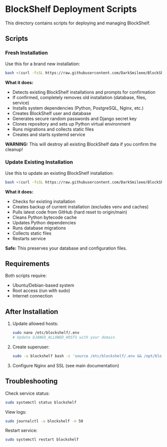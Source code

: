 # BlockShelf Deployment Scripts

This directory contains scripts for deploying and managing BlockShelf.

## Scripts

### Fresh Installation

Use this for a brand new installation:

```bash
bash <(curl -fsSL https://raw.githubusercontent.com/DarkSmileee/BlockShelf/main/scripts/install.sh)
```

**What it does:**
- Detects existing BlockShelf installations and prompts for confirmation
- If confirmed, completely removes old installation (database, files, service)
- Installs system dependencies (Python, PostgreSQL, Nginx, etc.)
- Creates BlockShelf user and database
- Generates secure random passwords and Django secret key
- Clones repository and sets up Python virtual environment
- Runs migrations and collects static files
- Creates and starts systemd service

**WARNING:** This will destroy all existing BlockShelf data if you confirm the cleanup!

### Update Existing Installation

Use this to update an existing BlockShelf installation:

```bash
bash <(curl -fsSL https://raw.githubusercontent.com/DarkSmileee/BlockShelf/main/scripts/update.sh)
```

**What it does:**
- Checks for existing installation
- Creates backup of current installation (excludes venv and caches)
- Pulls latest code from GitHub (hard reset to origin/main)
- Cleans Python bytecode cache
- Updates Python dependencies
- Runs database migrations
- Collects static files
- Restarts service

**Safe:** This preserves your database and configuration files.

## Requirements

Both scripts require:
- Ubuntu/Debian-based system
- Root access (run with sudo)
- Internet connection

## After Installation

1. Update allowed hosts:
   ```bash
   sudo nano /etc/blockshelf/.env
   # Update DJANGO_ALLOWED_HOSTS with your domain
   ```

2. Create superuser:
   ```bash
   sudo -u blockshelf bash -c 'source /etc/blockshelf/.env && /opt/blockshelf/.venv/bin/python /opt/blockshelf/manage.py createsuperuser'
   ```

3. Configure Nginx and SSL (see main documentation)

## Troubleshooting

Check service status:
```bash
sudo systemctl status blockshelf
```

View logs:
```bash
sudo journalctl -u blockshelf -n 50
```

Restart service:
```bash
sudo systemctl restart blockshelf
```
